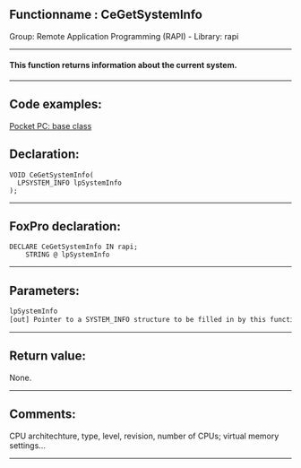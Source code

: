 <link rel="stylesheet" type="text/css" href="../../css/win32api.css">  
<link rel="stylesheet" href="https://cdnjs.cloudflare.com/ajax/libs/font-awesome/4.7.0/css/font-awesome.min.css">

## Functionname : CeGetSystemInfo
Group: Remote Application Programming (RAPI) - Library: rapi    
***  


#### This function returns information about the current system. 
***  


## Code examples:
[Pocket PC: base class](../../samples/sample_440.md)  

## Declaration:
```foxpro  
VOID CeGetSystemInfo(
  LPSYSTEM_INFO lpSystemInfo
);  
```  
***  


## FoxPro declaration:
```foxpro  
DECLARE CeGetSystemInfo IN rapi;
	STRING @ lpSystemInfo  
```  
***  


## Parameters:
```txt  
lpSystemInfo
[out] Pointer to a SYSTEM_INFO structure to be filled in by this function.  
```  
***  


## Return value:
None.  
***  


## Comments:
CPU architechture, type, level, revision, number of CPUs; virtual memory settings...  
  
***  

